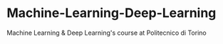 # Machine-Learning-Deep-Learning
Machine Learning &amp; Deep Learning's course at Politecnico di Torino
